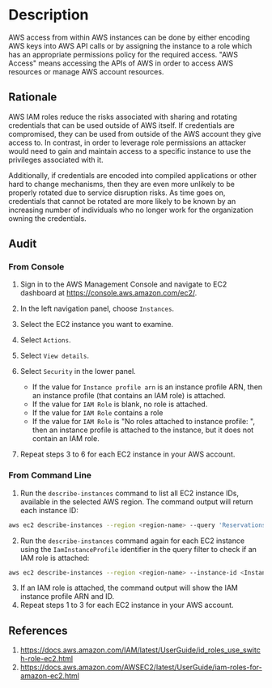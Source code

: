 # Description

AWS access from within AWS instances can be done by either encoding AWS keys into AWS API calls or by assigning the instance to a role which has an appropriate permissions policy for the required access. "AWS Access" means accessing the APIs of AWS in order to access AWS resources or manage AWS account resources.

## Rationale

AWS IAM roles reduce the risks associated with sharing and rotating credentials that can be used outside of AWS itself. If credentials are compromised, they can be used from outside of the AWS account they give access to. In contrast, in order to leverage role permissions an attacker would need to gain and maintain access to a specific instance to use the privileges associated with it.

Additionally, if credentials are encoded into compiled applications or other hard to change mechanisms, then they are even more unlikely to be properly rotated due to service disruption risks. As time goes on, credentials that cannot be rotated are more likely to be known by an increasing number of individuals who no longer work for the organization owning the credentials.

## Audit

### From Console

1. Sign in to the AWS Management Console and navigate to EC2 dashboard at <https://console.aws.amazon.com/ec2/>.
2. In the left navigation panel, choose `Instances`.
3. Select the EC2 instance you want to examine.
4. Select `Actions`.
5. Select `View details`.
6. Select `Security` in the lower panel.

    - If the value for `Instance profile arn` is an instance profile ARN, then an instance profile (that contains an IAM role) is attached.
    - If the value for `IAM Role` is blank, no role is attached.
    - If the value for `IAM Role` contains a role
    - If the value for `IAM Role` is "No roles attached to instance profile: <Instance-Profile-Name>", then an instance profile is attached to the instance, but it does not contain an IAM role.

7. Repeat steps 3 to 6 for each EC2 instance in your AWS account.

### From Command Line

1. Run the `describe-instances` command to list all EC2 instance IDs, available in the selected AWS region. The command output will return each instance ID:

```sh
aws ec2 describe-instances --region <region-name> --query 'Reservations[*].Instances[*].InstanceId'
```

2. Run the `describe-instances` command again for each EC2 instance using the `IamInstanceProfile` identifier in the query filter to check if an IAM role is attached:

```sh
aws ec2 describe-instances --region <region-name> --instance-id <Instance-ID> --query 'Reservations[*].Instances[*].IamInstanceProfile'
```

3. If an IAM role is attached, the command output will show the IAM instance profile ARN and ID.
4. Repeat steps 1 to 3 for each EC2 instance in your AWS account.

## References

1. <https://docs.aws.amazon.com/IAM/latest/UserGuide/id_roles_use_switch-role-ec2.html>
2. <https://docs.aws.amazon.com/AWSEC2/latest/UserGuide/iam-roles-for-amazon-ec2.html>
